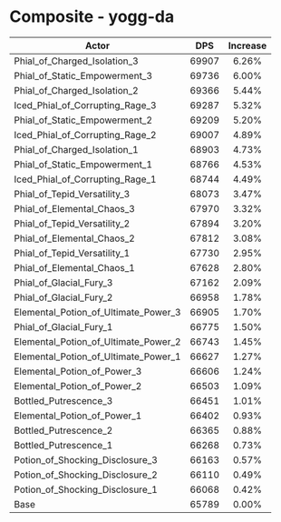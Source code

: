 # Composite - yogg-da
| Actor | DPS | Increase |
|---|:---:|:---:|
|Phial_of_Charged_Isolation_3|69907|6.26%|
|Phial_of_Static_Empowerment_3|69736|6.00%|
|Phial_of_Charged_Isolation_2|69366|5.44%|
|Iced_Phial_of_Corrupting_Rage_3|69287|5.32%|
|Phial_of_Static_Empowerment_2|69209|5.20%|
|Iced_Phial_of_Corrupting_Rage_2|69007|4.89%|
|Phial_of_Charged_Isolation_1|68903|4.73%|
|Phial_of_Static_Empowerment_1|68766|4.53%|
|Iced_Phial_of_Corrupting_Rage_1|68744|4.49%|
|Phial_of_Tepid_Versatility_3|68073|3.47%|
|Phial_of_Elemental_Chaos_3|67970|3.32%|
|Phial_of_Tepid_Versatility_2|67894|3.20%|
|Phial_of_Elemental_Chaos_2|67812|3.08%|
|Phial_of_Tepid_Versatility_1|67730|2.95%|
|Phial_of_Elemental_Chaos_1|67628|2.80%|
|Phial_of_Glacial_Fury_3|67162|2.09%|
|Phial_of_Glacial_Fury_2|66958|1.78%|
|Elemental_Potion_of_Ultimate_Power_3|66905|1.70%|
|Phial_of_Glacial_Fury_1|66775|1.50%|
|Elemental_Potion_of_Ultimate_Power_2|66743|1.45%|
|Elemental_Potion_of_Ultimate_Power_1|66627|1.27%|
|Elemental_Potion_of_Power_3|66606|1.24%|
|Elemental_Potion_of_Power_2|66503|1.09%|
|Bottled_Putrescence_3|66451|1.01%|
|Elemental_Potion_of_Power_1|66402|0.93%|
|Bottled_Putrescence_2|66365|0.88%|
|Bottled_Putrescence_1|66268|0.73%|
|Potion_of_Shocking_Disclosure_3|66163|0.57%|
|Potion_of_Shocking_Disclosure_2|66110|0.49%|
|Potion_of_Shocking_Disclosure_1|66068|0.42%|
|Base|65789|0.00%|
